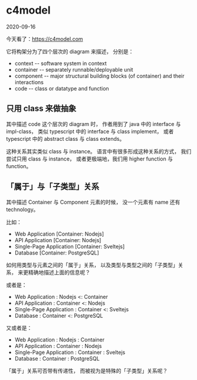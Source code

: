 # c4model

2020-09-16

今天看了：https://c4model.com

它将构架分为了四个层次的 diagram 来描述，
分别是：
- context -- software system in context
- container -- separately runnable/deployable unit
- component -- major structural building blocks (of container) and their interactions
- code -- class or datatype and function

## 只用 class 来做抽象

其中描述 code 这个层次的 diagram 时，
作者用到了 java 中的 interface 与 impl-class，
类似 typescript 中的 interface 与 class implement，
或者 typescript 中的 abstract class 与 class extends。

这种关系其实类似 class 与 instance。
语言中有很多形成这种关系的方式，
我们尝试只用 class 与 instance，
或者更极端地，我们用 higher function 与 function。

## 「属于」与「子类型」关系

其中描述 Container 与 Component 元素的时候，
没一个元素有 name 还有 technology。

比如：
- Web Application [Container: Nodejs]
- API Application [Container: Nodejs]
- Single-Page Application [Container: Sveltejs]
- Database [Container: PostgreSQL]

如何用类型与元素之间的「属于」关系，
以及类型与类型之间的「子类型」关系，
来更精确地描述上面的信息呢？

或者是：
- Web Application : Nodejs <: Container
- API Application : Container <: Nodejs
- Single-Page Application : Container <: Sveltejs
- Database : Container <: PostgreSQL

又或者是：
- Web Application : Nodejs : Container
- API Application : Container : Nodejs
- Single-Page Application : Container : Sveltejs
- Database : Container : PostgreSQL

「属于」关系可否带有传递性，
而被视为是特殊的「子类型」关系呢？
